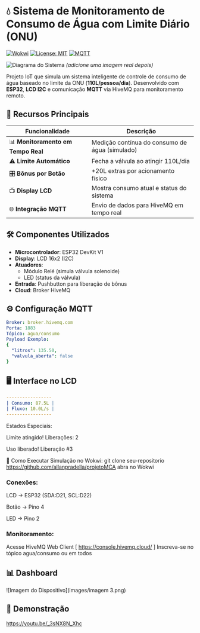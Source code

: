 # 💧 Sistema de Monitoramento de Consumo de Água com Limite Diário (ONU) 

[![Wokwi](https://img.shields.io/badge/Built%20with-Wokwi-6314E6)](https://wokwi.com)
[![License: MIT](https://img.shields.io/badge/License-MIT-yellow.svg)](https://opensource.org/licenses/MIT)
[![MQTT](https://img.shields.io/badge/Protocol-MQTT-660066)](https://mqtt.org/)

![Diagrama do Sistema](https://via.placeholder.com/800x400.png?text=Diagrama+do+Sistema+IoT+de+Água) *(adicione uma imagem real depois)*

Projeto IoT que simula um sistema inteligente de controle de consumo de água baseado no limite da ONU (**110L/pessoa/dia**). Desenvolvido com **ESP32**, **LCD I2C** e comunicação **MQTT** via HiveMQ para monitoramento remoto.

## 🌟 Recursos Principais

| Funcionalidade               | Descrição                                                                 |
|------------------------------|---------------------------------------------------------------------------|
| 📊 **Monitoramento em Tempo Real** | Medição contínua do consumo de água (simulado)                           |
| ⚠️ **Limite Automático**       | Fecha a válvula ao atingir 110L/dia                                      |
| 🎛 **Bônus por Botão**         | +20L extras por acionamento físico                                       |
| 📺 **Display LCD**            | Mostra consumo atual e status do sistema                                 |
| 🌐 **Integração MQTT**        | Envio de dados para HiveMQ em tempo real                                 |

## 🛠 Componentes Utilizados
- **Microcontrolador**: ESP32 DevKit V1
- **Display**: LCD 16x2 (I2C)
- **Atuadores**: 
  - Módulo Relé (simula válvula solenoide)
  - LED (status da válvula)
- **Entrada**: Pushbutton para liberação de bônus
- **Cloud**: Broker HiveMQ

## ⚙️ Configuração MQTT
```yaml
Broker: broker.hivemq.com
Porta: 1883
Tópico: agua/consumo
Payload Exemplo: 
{
  "litros": 135.50,
  "valvula_aberta": false
} 
```

## 🖥 Interface no LCD
```yaml
-----------------
| Consumo: 87.5L |
| Fluxo: 10.0L/s |
-----------------
```

Estados Especiais:

Limite atingido! Liberações: 2

Uso liberado! Liberação #3

🚀 Como Executar
Simulação no Wokwi:
git clone seu-repositorio https://github.com/allanpradella/projetoMCA
abra no Wokwi

### Conexões:

LCD → ESP32 (SDA:D21, SCL:D22)

Botão → Pino 4

LED → Pino 2

### Monitoramento:

Acesse HiveMQ Web Client [ https://console.hivemq.cloud/ ]
Inscreva-se no tópico agua/consumo ou em todos 

## 📊 Dashboard 
![Imagem do Dispositivo](images/imagem 3.png)

## 🎥 Demonstração
https://youtu.be/_3sNX8N_Xhc